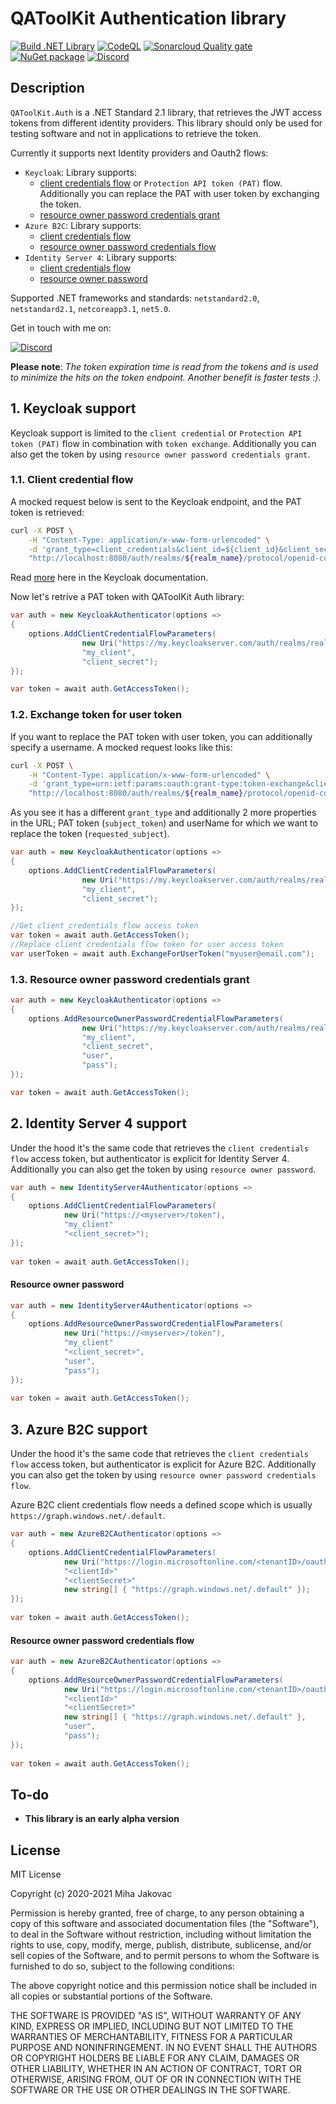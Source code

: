 # QAToolKit Authentication library
[![Build .NET Library](https://github.com/qatoolkit/qatoolkit-auth-net/workflows/Build%20.NET%20Library/badge.svg)](https://github.com/qatoolkit/qatoolkit-auth-net/actions)
[![CodeQL](https://github.com/qatoolkit/qatoolkit-auth-net/workflows/CodeQL%20Analyze/badge.svg)](https://github.com/qatoolkit/qatoolkit-auth-net/security/code-scanning)
[![Sonarcloud Quality gate](https://github.com/qatoolkit/qatoolkit-auth-net/workflows/Sonarqube%20Analyze/badge.svg)](https://sonarcloud.io/dashboard?id=qatoolkit_qatoolkit-auth-net)
[![NuGet package](https://img.shields.io/nuget/v/QAToolKit.Auth?label=QAToolKit.Auth)](https://www.nuget.org/packages/QAToolKit.Auth/)
[![Discord](https://img.shields.io/discord/787220825127780354?color=%23267CB9&label=Discord%20chat)](https://discord.gg/hYs6ayYQC5)

## Description
`QAToolKit.Auth` is a .NET Standard 2.1 library, that retrieves the JWT access tokens from different identity providers. This library should only be used for testing software and not in applications to retrieve the token.

Currently it supports next Identity providers and Oauth2 flows:
- `Keycloak`: Library supports:
  - [client credentials flow](https://tools.ietf.org/html/rfc6749#section-4.4) or `Protection API token (PAT)` flow. Additionally you can replace the PAT with user token by exchanging the token.
  - [resource owner password credentials grant](https://www.appsdeveloperblog.com/keycloak-requesting-token-with-password-grant/)
- `Azure B2C`: Library supports:
  - [client credentials flow](https://azure.microsoft.com/en-us/services/active-directory/external-identities/b2c/)
  - [resource owner password credentials flow](https://docs.microsoft.com/en-us/azure/active-directory-b2c/add-ropc-policy?tabs=app-reg-ga&pivots=b2c-user-flow)
- `Identity Server 4`: Library supports:
  - [client credentials flow](https://identityserver4.readthedocs.io/en/latest/quickstarts/1_client_credentials.html)
  - [resource owner password]()  

Supported .NET frameworks and standards: `netstandard2.0`, `netstandard2.1`, `netcoreapp3.1`, `net5.0`.

Get in touch with me on:

[![Discord](https://img.shields.io/discord/787220825127780354?color=%23267CB9&label=Discord%20chat)](https://discord.gg/hYs6ayYQC5)

**Please note**: _The token expiration time is read from the tokens and is used to minimize the hits on the token endpoint. Another benefit is faster tests :)._

## 1. Keycloak support

Keycloak support is limited to the `client credential` or `Protection API token (PAT)` flow in combination with `token exchange`. Additionally you can also get the token by using `resource owner password credentials grant`.

### 1.1. Client credential flow

A mocked request below is sent to the Keycloak endpoint, and the PAT token is retrieved:

```bash
curl -X POST \
    -H "Content-Type: application/x-www-form-urlencoded" \
    -d 'grant_type=client_credentials&client_id=${client_id}&client_secret=${client_secret}' \
    "http://localhost:8080/auth/realms/${realm_name}/protocol/openid-connect/token"
```

Read [more](https://www.keycloak.org/docs/latest/authorization_services/#_service_protection_whatis_obtain_pat) here in the Keycloak documentation.

Now let's retrive a PAT token with QAToolKit Auth library:

```csharp
var auth = new KeycloakAuthenticator(options =>
{
    options.AddClientCredentialFlowParameters(
                new Uri("https://my.keycloakserver.com/auth/realms/realmX/protocol/openid-connect/token"), 
                "my_client",
                "client_secret");
});

var token = await auth.GetAccessToken();
```

### 1.2. Exchange token for user token

If you want to replace the PAT token with user token, you can additionally specify a username. A mocked request looks like this:

```bash
curl -X POST \
    -H "Content-Type: application/x-www-form-urlencoded" \
    -d 'grant_type=urn:ietf:params:oauth:grant-type:token-exchange&client_id=${client_id}&client_secret=${client_secret}&subject_token=eyJhbGciOiJI...&requested_subject=myuser@users.com' \
    "http://localhost:8080/auth/realms/${realm_name}/protocol/openid-connect/token"
```

As you see it has a different `grant_type` and additionally 2 more properties in the URL; PAT token (`subject_token`) and userName for which we want to replace the token (`requested_subject`).

```csharp
var auth = new KeycloakAuthenticator(options =>
{
    options.AddClientCredentialFlowParameters(
                new Uri("https://my.keycloakserver.com/auth/realms/realmX/protocol/openid-connect/token"), 
                "my_client",
                "client_secret"); 
});

//Get client credentials flow access token
var token = await auth.GetAccessToken();
//Replace client credentials flow token for user access token
var userToken = await auth.ExchangeForUserToken("myuser@email.com");
```

### 1.3. Resource owner password credentials grant

```csharp
var auth = new KeycloakAuthenticator(options =>
{
    options.AddResourceOwnerPasswordCredentialFlowParameters(
                new Uri("https://my.keycloakserver.com/auth/realms/realmX/protocol/openid-connect/token"), 
                "my_client",
                "client_secret",
                "user",
                "pass");
});

var token = await auth.GetAccessToken();
```

## 2. Identity Server 4 support

Under the hood it's the same code that retrieves the `client credentials flow` access token, but authenticator is explicit for Identity Server 4. Additionally you can also get the token by using `resource owner password`.

```csharp
var auth = new IdentityServer4Authenticator(options =>
{
    options.AddClientCredentialFlowParameters(
            new Uri("https://<myserver>/token"),
            "my_client"
            "<client_secret>");
});
            
var token = await auth.GetAccessToken();
```

#### Resource owner password

```csharp
var auth = new IdentityServer4Authenticator(options =>
{
    options.AddResourceOwnerPasswordCredentialFlowParameters(
            new Uri("https://<myserver>/token"),
            "my_client"
            "<client_secret>",
            "user",
            "pass");
});
            
var token = await auth.GetAccessToken();
```

## 3. Azure B2C support

Under the hood it's the same code that retrieves the `client credentials flow` access token, but authenticator is explicit for Azure B2C. Additionally you can also get the token by using `resource owner password credentials flow`.

Azure B2C client credentials flow needs a defined scope which is usually `https://graph.windows.net/.default`.

```csharp
var auth = new AzureB2CAuthenticator(options =>
{
    options.AddClientCredentialFlowParameters(
            new Uri("https://login.microsoftonline.com/<tenantID>/oauth2/v2.0/token"),
            "<clientId>"
            "<clientSecret>"
            new string[] { "https://graph.windows.net/.default" });
});
            
var token = await auth.GetAccessToken();
```

#### Resource owner password credentials flow

```csharp
var auth = new AzureB2CAuthenticator(options =>
{
    options.AddResourceOwnerPasswordCredentialFlowParameters(
            new Uri("https://login.microsoftonline.com/<tenantID>/oauth2/v2.0/token"),
            "<clientId>"
            "<clientSecret>"
            new string[] { "https://graph.windows.net/.default" },
            "user",
            "pass");
});
            
var token = await auth.GetAccessToken();
```

## To-do

- **This library is an early alpha version**

## License

MIT License

Copyright (c) 2020-2021 Miha Jakovac

Permission is hereby granted, free of charge, to any person obtaining a copy
of this software and associated documentation files (the "Software"), to deal
in the Software without restriction, including without limitation the rights
to use, copy, modify, merge, publish, distribute, sublicense, and/or sell
copies of the Software, and to permit persons to whom the Software is
furnished to do so, subject to the following conditions:

The above copyright notice and this permission notice shall be included in all
copies or substantial portions of the Software.

THE SOFTWARE IS PROVIDED "AS IS", WITHOUT WARRANTY OF ANY KIND, EXPRESS OR
IMPLIED, INCLUDING BUT NOT LIMITED TO THE WARRANTIES OF MERCHANTABILITY,
FITNESS FOR A PARTICULAR PURPOSE AND NONINFRINGEMENT. IN NO EVENT SHALL THE
AUTHORS OR COPYRIGHT HOLDERS BE LIABLE FOR ANY CLAIM, DAMAGES OR OTHER
LIABILITY, WHETHER IN AN ACTION OF CONTRACT, TORT OR OTHERWISE, ARISING FROM,
OUT OF OR IN CONNECTION WITH THE SOFTWARE OR THE USE OR OTHER DEALINGS IN THE
SOFTWARE.